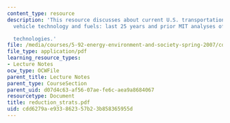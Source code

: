 ```yaml
---
content_type: resource
description: 'This resource discusses about current U.S. transportation energy situation,
  vehicle technology and fuels: last 25 years and prior MIT analyses of future automotive

  technologies.'
file: /media/courses/5-92-energy-environment-and-society-spring-2007/cdd6279ae933862357b23b858365955d_reduction_strats.pdf
file_type: application/pdf
learning_resource_types:
- Lecture Notes
ocw_type: OCWFile
parent_title: Lecture Notes
parent_type: CourseSection
parent_uid: d07d4c63-af56-07ae-fe6c-aea9a8684067
resourcetype: Document
title: reduction_strats.pdf
uid: cdd6279a-e933-8623-57b2-3b858365955d
---
```

